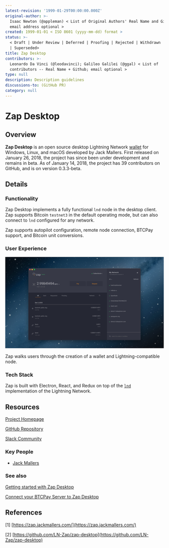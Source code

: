 ```yaml
---
latest-revision: '1999-01-29T00:00:00.000Z'
original-author: >-
  Isaac Newton (@appleman) < List of Original Authors' Real Name and Github;
  email address optional >
created: 1999-01-01 < ISO 8601 (yyyy-mm-dd) format >
status: >-
  < Draft | Under Review | Deferred | Proofing | Rejected | Withdrawn | Accepted
  | Superseded>
title: Zap Desktop
contributors: >-
  Leonardo Da Vinci (@leodavinci); Galileo Galilei (@ggal) < List of
  contributors -- Real Name + Github; email optional >
type: null
description: Description guidelines
discussions-to: (GitHub PR)
category: null
---
```


# Zap Desktop

## Overview

**Zap Desktop** is an open source desktop Lightning Network [wallet](./) for Windows, Linux, and macOS developed by Jack Mallers. First released on January 26, 2018, the project has since been under development and remains in beta. As of January 14, 2018, the project has 39 contributors on GitHub, and is on version 0.3.3-beta.

## Details

### Functionality

Zap Desktop implements a fully functional `lnd` node in the desktop client. Zap supports Bitcoin `testnet3` in the default operating mode, but can also connect to `lnd` configured for any network. 

Zap supports autopilot configuration, remote node connection, BTCPay support, and Bitcoin unit conversions.

### User Experience

![Screenshot from Zap Desktop on macOS](../../.gitbook/assets/zap-screenshot2.png)

Zap walks users through the creation of a wallet and Lightning-compatible node. 

### Tech Stack

Zap is built with Electron, React, and Redux on top of the [`lnd`](../lnd/) implementation of the Lightning Network.

## Resources

[Project Homepage](https://zap.jackmallers.com/)

[GitHub Repository](https://github.com/LN-Zap/zap-desktop)

[Slack Community](https://join.slack.com/t/zaphq/shared_invite/enQtMzgyNDA2NDI2Nzg0LTQwZWQ2ZWEzOWFhMjRiNWZkZWMwYTA4MzA5NzhjMDNhNTM5YzliNDA4MmZkZWZkZTFmODM4ODJkYzU3YmI3ZmI)

### Key People

* [Jack Mallers](https://twitter.com/JackMallers)

### See also

[Getting started with Zap Desktop](https://ln-zap.github.io/zap-tutorials/zap-desktop-getting-started)

[Connect your BTCPay Server to Zap Desktop](https://ln-zap.github.io/zap-tutorials/zap-desktop-btcpay-server)

## References

\[1\] [https://zap.jackmallers.com/](https://zap.jackmallers.com/)

\[2\] [https://github.com/LN-Zap/zap-desktop](https://github.com/LN-Zap/zap-desktop)



